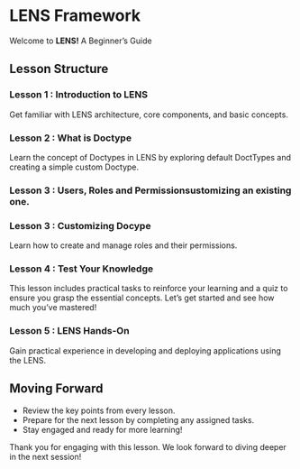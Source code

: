 # LENS Framework

Welcome to **LENS!** A Beginner’s Guide

## Lesson Structure

### Lesson 1 : Introduction to LENS

Get familiar with LENS architecture, core components, and basic concepts.

### Lesson 2 : What is Doctype

Learn the concept of Doctypes in LENS by exploring default DoctTypes and creating a simple custom Doctype.

### Lesson 3 : Users, Roles and Permissionsustomizing an existing one.

### Lesson 3 : Customizing Docype

Learn how to create and manage roles and their permissions.


### Lesson 4 : Test Your Knowledge

This lesson includes practical tasks to reinforce your learning and a quiz to ensure you grasp the essential concepts. Let’s get started and see how much you’ve mastered!

### Lesson 5 : LENS Hands-On

Gain practical experience in developing and deploying applications using the LENS.

## Moving Forward

-   Review the key points from every lesson.
-   Prepare for the next lesson by completing any assigned tasks.
-   Stay engaged and ready for more learning!

Thank you for engaging with this lesson. We look forward to diving deeper in the next session!
<!--stackedit_data:
eyJoaXN0b3J5IjpbMTY0NTAzNTcyNyw1Njk3MTI0NzAsMTAxMD
kyMzI5MSw5OTQ5Nzc0OTcsMTI1NTc4NTQ2M119
-->
